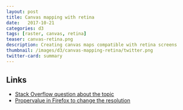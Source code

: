 ```yaml
---
layout: post
title: Canvas mapping with retina
date:   2017-10-21
categories: d3
tags: [raster, canvas, retina]
teaser: canvas-retina.png
description: Creating canvas maps compatible with retina screens
thumbnail: /images/d3/canvas-mapping-retina/twitter.png
twitter-card: summary
---
```



Links
-----

* [Stack Overflow question about the topic](https://stackoverflow.com/questions/12243549/how-to-test-a-webpage-meant-for-retina-display)
* [Propervalue in Firefox to change the resolution](https://support.mozilla.org/ca/questions/981038)
